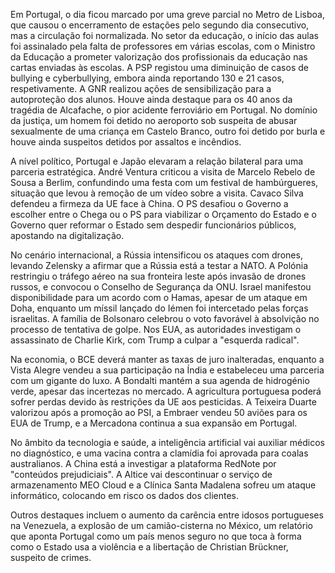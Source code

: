 Em Portugal, o dia ficou marcado por uma greve parcial no Metro de Lisboa, que causou o encerramento de estações pelo segundo dia consecutivo, mas a circulação foi normalizada. No setor da educação, o início das aulas foi assinalado pela falta de professores em várias escolas, com o Ministro da Educação a prometer valorização dos profissionais da educação nas cartas enviadas às escolas. A PSP registou uma diminuição de casos de bullying e cyberbullying, embora ainda reportando 130 e 21 casos, respetivamente. A GNR realizou ações de sensibilização para a autoproteção dos alunos. Houve ainda destaque para os 40 anos da tragédia de Alcafache, o pior acidente ferroviário em Portugal. No domínio da justiça, um homem foi detido no aeroporto sob suspeita de abusar sexualmente de uma criança em Castelo Branco, outro foi detido por burla e houve ainda suspeitos detidos por assaltos e incêndios.

A nível político, Portugal e Japão elevaram a relação bilateral para uma parceria estratégica. André Ventura criticou a visita de Marcelo Rebelo de Sousa a Berlim, confundindo uma festa com um festival de hambúrgueres, situação que levou à remoção de um vídeo sobre a visita. Cavaco Silva defendeu a firmeza da UE face à China. O PS desafiou o Governo a escolher entre o Chega ou o PS para viabilizar o Orçamento do Estado e o Governo quer reformar o Estado sem despedir funcionários públicos, apostando na digitalização.

No cenário internacional, a Rússia intensificou os ataques com drones, levando Zelensky a afirmar que a Rússia está a testar a NATO. A Polónia restringiu o tráfego aéreo na sua fronteira leste após invasão de drones russos, e convocou o Conselho de Segurança da ONU. Israel manifestou disponibilidade para um acordo com o Hamas, apesar de um ataque em Doha, enquanto um míssil lançado do Iémen foi intercetado pelas forças israelitas. A família de Bolsonaro celebrou o voto favorável à absolvição no processo de tentativa de golpe. Nos EUA, as autoridades investigam o assassinato de Charlie Kirk, com Trump a culpar a "esquerda radical".

Na economia, o BCE deverá manter as taxas de juro inalteradas, enquanto a Vista Alegre vendeu a sua participação na Índia e estabeleceu uma parceria com um gigante do luxo. A Bondalti mantém a sua agenda de hidrogénio verde, apesar das incertezas no mercado. A agricultura portuguesa poderá sofrer perdas devido às restrições da UE aos pesticidas. A Teixeira Duarte valorizou após a promoção ao PSI, a Embraer vendeu 50 aviões para os EUA de Trump, e a Mercadona continua a sua expansão em Portugal.

No âmbito da tecnologia e saúde, a inteligência artificial vai auxiliar médicos no diagnóstico, e uma vacina contra a clamídia foi aprovada para coalas australianos. A China está a investigar a plataforma RedNote por "conteúdos prejudiciais". A Altice vai descontinuar o serviço de armazenamento MEO Cloud e a Clínica Santa Madalena sofreu um ataque informático, colocando em risco os dados dos clientes.

Outros destaques incluem o aumento da carência entre idosos portugueses na Venezuela, a explosão de um camião-cisterna no México, um relatório que aponta Portugal como um país menos seguro no que toca à forma como o Estado usa a violência e a libertação de Christian Brückner, suspeito de crimes.